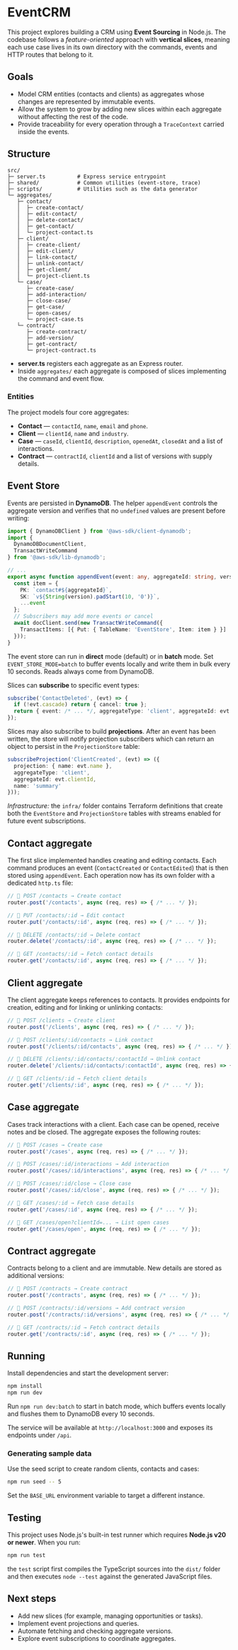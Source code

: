 # EventCRM

This project explores building a CRM using **Event Sourcing** in Node.js. The codebase follows a _feature-oriented_ approach with **vertical slices**, meaning each use case lives in its own directory with the commands, events and HTTP routes that belong to it.

## Goals

- Model CRM entities (contacts and clients) as aggregates whose changes are represented by immutable events.
- Allow the system to grow by adding new slices within each aggregate without affecting the rest of the code.
- Provide traceability for every operation through a `TraceContext` carried inside the events.

## Structure

```
src/
├─ server.ts          # Express service entrypoint
├─ shared/            # Common utilities (event-store, trace)
├─ scripts/           # Utilities such as the data generator
└─ aggregates/
   ├─ contact/
   │  ├─ create-contact/
   │  ├─ edit-contact/
   │  ├─ delete-contact/
   │  ├─ get-contact/
   │  └─ project-contact.ts
   ├─ client/
   │  ├─ create-client/
   │  ├─ edit-client/
   │  ├─ link-contact/
   │  ├─ unlink-contact/
   │  ├─ get-client/
   │  └─ project-client.ts
   └─ case/
      ├─ create-case/
      ├─ add-interaction/
      ├─ close-case/
      ├─ get-case/
      ├─ open-cases/
      └─ project-case.ts
   └─ contract/
      ├─ create-contract/
      ├─ add-version/
      ├─ get-contract/
      └─ project-contract.ts
```

- **server.ts** registers each aggregate as an Express router.
- Inside `aggregates/` each aggregate is composed of slices implementing the command and event flow.

### Entities

The project models four core aggregates:

- **Contact** — `contactId`, `name`, `email` and `phone`.
- **Client** — `clientId`, `name` and `industry`.
- **Case** — `caseId`, `clientId`, `description`, `openedAt`, `closedAt` and a list of interactions.
- **Contract** — `contractId`, `clientId` and a list of versions with supply details.

## Event Store

Events are persisted in **DynamoDB**. The helper `appendEvent` controls the aggregate version and verifies that no `undefined` values are present before writing:

```ts
import { DynamoDBClient } from '@aws-sdk/client-dynamodb';
import {
  DynamoDBDocumentClient,
  TransactWriteCommand
} from '@aws-sdk/lib-dynamodb';

// ...
export async function appendEvent(event: any, aggregateId: string, version: number) {
  const item = {
    PK: `contact#${aggregateId}`,
    SK: `v${String(version).padStart(10, '0')}`,
    ...event
  };
  // Subscribers may add more events or cancel
  await docClient.send(new TransactWriteCommand({
    TransactItems: [{ Put: { TableName: 'EventStore', Item: item } }]
  }));
}
```

The event store can run in **direct** mode (default) or in **batch** mode. Set `EVENT_STORE_MODE=batch` to buffer events locally and write them in bulk every 10 seconds. Reads always come from DynamoDB.

Slices can **subscribe** to specific event types:

```ts
subscribe('ContactDeleted', (evt) => {
  if (!evt.cascade) return { cancel: true };
  return { event: /* ... */, aggregateType: 'client', aggregateId: evt.clientId, version: 5 };
});
```

Slices may also subscribe to build **projections**. After an event has been
written, the store will notify projection subscribers which can return an object
to persist in the `ProjectionStore` table:

```ts
subscribeProjection('ClientCreated', (evt) => ({
  projection: { name: evt.name },
  aggregateType: 'client',
  aggregateId: evt.clientId,
  name: 'summary'
}));
```

_Infrastructure:_ the `infra/` folder contains Terraform definitions that create
both the `EventStore` and `ProjectionStore` tables with streams enabled for
future event subscriptions.

## Contact aggregate

The first slice implemented handles creating and editing contacts. Each command produces an event (`ContactCreated` or `ContactEdited`) that is then stored using `appendEvent`. Each operation now has its own folder with a dedicated `http.ts` file:

```ts
// 📌 POST /contacts → Create contact
router.post('/contacts', async (req, res) => { /* ... */ });

// 📌 PUT /contacts/:id → Edit contact
router.put('/contacts/:id', async (req, res) => { /* ... */ });

// 📌 DELETE /contacts/:id → Delete contact
router.delete('/contacts/:id', async (req, res) => { /* ... */ });

// 📌 GET /contacts/:id → Fetch contact details
router.get('/contacts/:id', async (req, res) => { /* ... */ });
```

## Client aggregate

The client aggregate keeps references to contacts. It provides endpoints for creation, editing and for linking or unlinking contacts:

```ts
// 📌 POST /clients → Create client
router.post('/clients', async (req, res) => { /* ... */ });

// 📌 POST /clients/:id/contacts → Link contact
router.post('/clients/:id/contacts', async (req, res) => { /* ... */ });

// 📌 DELETE /clients/:id/contacts/:contactId → Unlink contact
router.delete('/clients/:id/contacts/:contactId', async (req, res) => { /* ... */ });

// 📌 GET /clients/:id → Fetch client details
router.get('/clients/:id', async (req, res) => { /* ... */ });
```

## Case aggregate

Cases track interactions with a client. Each case can be opened, receive notes and be closed. The aggregate exposes the following routes:

```ts
// 📌 POST /cases → Create case
router.post('/cases', async (req, res) => { /* ... */ });

// 📌 POST /cases/:id/interactions → Add interaction
router.post('/cases/:id/interactions', async (req, res) => { /* ... */ });

// 📌 POST /cases/:id/close → Close case
router.post('/cases/:id/close', async (req, res) => { /* ... */ });

// 📌 GET /cases/:id → Fetch case details
router.get('/cases/:id', async (req, res) => { /* ... */ });

// 📌 GET /cases/open?clientId=... → List open cases
router.get('/cases/open', async (req, res) => { /* ... */ });
```

## Contract aggregate

Contracts belong to a client and are immutable. New details are stored as additional versions:

```ts
// 📌 POST /contracts → Create contract
router.post('/contracts', async (req, res) => { /* ... */ });

// 📌 POST /contracts/:id/versions → Add contract version
router.post('/contracts/:id/versions', async (req, res) => { /* ... */ });

// 📌 GET /contracts/:id → Fetch contract details
router.get('/contracts/:id', async (req, res) => { /* ... */ });
```

## Running

Install dependencies and start the development server:

```bash
npm install
npm run dev
```

Run `npm run dev:batch` to start in batch mode, which buffers events locally and
flushes them to DynamoDB every 10 seconds.

The service will be available at `http://localhost:3000` and exposes its endpoints under `/api`.

### Generating sample data

Use the seed script to create random clients, contacts and cases:

```bash
npm run seed -- 5
```

Set the `BASE_URL` environment variable to target a different instance.

## Testing

This project uses Node.js's built-in test runner which requires **Node.js v20 or newer**. When you run:

```bash
npm run test
```

the `test` script first compiles the TypeScript sources into the `dist/` folder and then executes `node --test` against the generated JavaScript files.

## Next steps

- Add new slices (for example, managing opportunities or tasks).
- Implement event projections and queries.
- Automate fetching and checking aggregate versions.
- Explore event subscriptions to coordinate aggregates.
